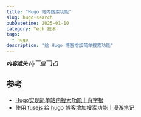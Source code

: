```yaml
---
title: "Hugo 站内搜索功能"
slug: hugo-search
pubDatetime: 2025-01-10
category: Tech 技术
tags:
  - hugo
description: "给 Hugo 博客增加简单搜索功能"
---
```


***内容遗失 (╬￣皿￣)凸***

## 参考

- [Hugo实现简单站内搜索功能｜背字根](https://www.beizigen.com/post/hugo-implements-simple-on-site-search/)
- [使用 fusejs 给 hugo 博客增加搜索功能｜漫游笔记](https://roamnote.com/play-with-code/%E4%BD%BF%E7%94%A8-fusejs-%E7%BB%99-hugo-%E5%8D%9A%E5%AE%A2%E5%A2%9E%E5%8A%A0%E6%90%9C%E7%B4%A2%E5%8A%9F%E8%83%BD/)